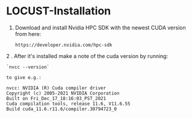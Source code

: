 # LOCUST-Installation

1. Download and install Nvidia HPC SDK with the newest CUDA version from here:
   
   `https://developer.nvidia.com/hpc-sdk`

2 . After it's installed make a note of the cuda version by running:

    `nvcc --version`
    
    to give e.g.:
    
    nvcc: NVIDIA (R) Cuda compiler driver
    Copyright (c) 2005-2021 NVIDIA Corporation
    Built on Fri_Dec_17_18:16:03_PST_2021
    Cuda compilation tools, release 11.6, V11.6.55
    Build cuda_11.6.r11.6/compiler.30794723_0
